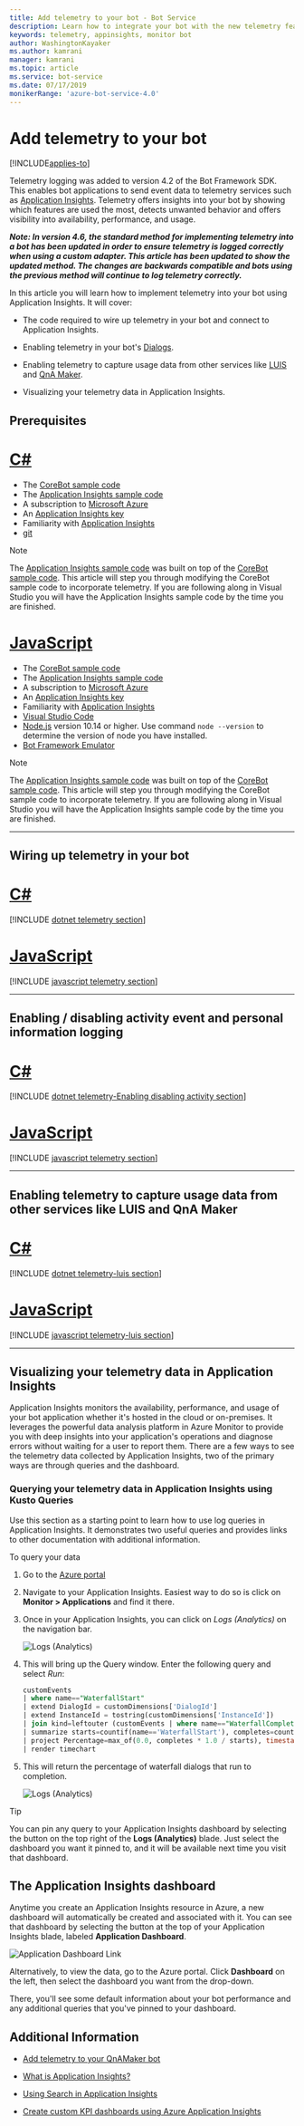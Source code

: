 ```yaml
---
title: Add telemetry to your bot - Bot Service
description: Learn how to integrate your bot with the new telemetry features.
keywords: telemetry, appinsights, monitor bot
author: WashingtonKayaker
ms.author: kamrani
manager: kamrani
ms.topic: article
ms.service: bot-service
ms.date: 07/17/2019
monikerRange: 'azure-bot-service-4.0'
---
```


# Add telemetry to your bot

[!INCLUDE[applies-to](../includes/applies-to.md)]


Telemetry logging was added to version 4.2 of the Bot Framework SDK.  This enables bot applications to send event data to telemetry services such as [Application Insights](https://aka.ms/appinsights-overview). Telemetry offers insights into your bot by showing which features are used the most, detects unwanted behavior and offers visibility into availability, performance, and usage.

***Note: In version 4.6, the standard method for implementing telemetry into a bot has been updated in order to ensure telemetry is logged correctly when using a custom adapter. This article has been updated to show the updated method. The changes are backwards compatible and bots using the previous method will continue to log telemetry correctly.***


In this article you will learn how to implement telemetry into your bot using Application Insights. It will cover:

* The code required to wire up telemetry in your bot and connect to Application Insights.

* Enabling telemetry in your bot's [Dialogs](bot-builder-concept-dialog.md).

* Enabling telemetry to capture usage data from other services like [LUIS](bot-builder-howto-v4-luis.md) and [QnA Maker](bot-builder-howto-qna.md).

* Visualizing your telemetry data in Application Insights.

<!-- Prerequisites-->
## Prerequisites

# [C#](#tab/csharp)

* The [CoreBot sample code](https://aka.ms/cs-core-sample)
* The [Application Insights sample code](https://aka.ms/csharp-corebot-app-insights-sample)
* A subscription to [Microsoft Azure](https://portal.azure.com/)
* An [Application Insights key](../bot-service-resources-app-insights-keys.md)
* Familiarity with [Application Insights](https://aka.ms/appinsights-overview)
* [git](https://git-scm.com/)

> [!NOTE]
> The [Application Insights sample code](https://aka.ms/csharp-corebot-app-insights-sample) was built on top of the [CoreBot sample code](https://aka.ms/cs-core-sample). This article will step you through modifying the CoreBot sample code to incorporate telemetry. If you are following along in Visual Studio you will have the Application Insights sample code by the time you are finished.

# [JavaScript](#tab/javascript)

- The [CoreBot sample code](https://aka.ms/js-core-sample)
- The [Application Insights sample code](https://aka.ms/js-corebot-app-insights-sample)
- A subscription to [Microsoft Azure](https://portal.azure.com/)
- An [Application Insights key](../bot-service-resources-app-insights-keys.md)
- Familiarity with [Application Insights](https://aka.ms/appinsights-overview)
- [Visual Studio Code](https://www.visualstudio.com/downloads)
- [Node.js](https://nodejs.org/) version 10.14 or higher. Use command `node --version` to determine the version of node you have installed. 
- [Bot Framework Emulator](https://aka.ms/bot-framework-emulator-readme)

> [!NOTE]
> The [Application Insights sample code](https://github.com/microsoft/BotBuilder-Samples/tree/master/samples/javascript_nodejs/21.corebot-app-insights) was built on top of the [CoreBot sample code](https://github.com/microsoft/BotBuilder-Samples/tree/master/samples/javascript_nodejs/13.core-bot). This article will step you through modifying the CoreBot sample code to incorporate telemetry. If you are following along in Visual Studio you will have the Application Insights sample code by the time you are finished.


<!--

    # [Python](#tab/python)


    * The [CoreBot sample code](https://aka.ms/py-core-sample)
    * The [Application Insights sample code](https://aka.ms/py-corebot-app-insights-sample)
    * A subscription to [Microsoft Azure](https://portal.azure.com/)
    * An [Application Insights key](../bot-service-resources-app-insights-keys.md)
    * Familiarity with [Application Insights](https://aka.ms/appinsights-overview)

    > [!NOTE]
    > The [Application Insights sample code](https://aka.ms/py-corebot-app-insights-sample) was built on top of the [CoreBot sample code](https://aka.ms/py-core-sample). This article will step you through modifying the CoreBot sample code to incorporate telemetry. If you are following along in Visual Studio you will have the Application Insights sample code by the time you are finished.
-->

---


## Wiring up telemetry in your bot
<!-- Main article on implementing telemetry--->
# [C#](#tab/csharp)

[!INCLUDE [dotnet telemetry section](../includes/telemetry-dotnet-main.md)]

# [JavaScript](#tab/javascript)

[!INCLUDE [javascript telemetry section](../includes/telemetry-javascript-main.md)]

<!--
    # [Python](#tab/python)
    [!INCLUDE [python telemetry section](../includes/telemetry-python.md)]
-->

---


## Enabling / disabling activity event and personal information logging

# [C#](#tab/csharp)

[!INCLUDE [dotnet telemetry-Enabling disabling activity section](../includes/telemetry-dotnet-enabling-disabling-activity-event-personal-information-logging.md)]

# [JavaScript](#tab/javascript)

[!INCLUDE [javascript telemetry section](../includes/telemetry-javascript-enabling-disabling-activity-event-personal-information-logging.md)]

<!--
    # [Python](#tab/python)

    [!INCLUDE [python telemetry section](../includes/telemetry-python-enabling-disabling-activity-event-personal-information-logging.md)]
-->

---

## Enabling telemetry to capture usage data from other services like LUIS and QnA Maker

# [C#](#tab/csharp)

[!INCLUDE [dotnet telemetry-luis section](../includes/telemetry-dotnet-luis.md)]

# [JavaScript](#tab/javascript)

[!INCLUDE [javascript telemetry-luis section](../includes/telemetry-javascript-luis.md)]

<!--
    # [Python](#tab/python)

    [!INCLUDE [python telemetry-luis section](../includes/telemetry-python-luis.md)]
-->

---


## Visualizing your telemetry data in Application Insights
Application Insights monitors the availability, performance, and usage of your bot application whether it's hosted in the cloud or on-premises. It leverages the powerful data analysis platform in Azure Monitor to provide you with deep insights into your application's operations and diagnose errors without waiting for a user to report them. There are a few ways to see the telemetry data collected by Application Insights, two of the primary ways are through queries and the dashboard. 

### Querying your telemetry data in Application Insights using Kusto Queries
Use this section as a starting point to learn how to use log queries in Application Insights. It demonstrates two useful queries and provides links to other documentation with additional information.

To query your data

1. Go to the [Azure portal](https://portal.azure.com)
2. Navigate to your Application Insights. Easiest way to do so is click on **Monitor > Applications** and find it there. 
3. Once in your Application Insights, you can click on _Logs (Analytics)_ on the navigation bar.

    ![Logs (Analytics)](media/AppInsights-LogView.png)

4. This will bring up the Query window.  Enter the following query and select _Run_:

    ```sql
    customEvents
    | where name=="WaterfallStart"
    | extend DialogId = customDimensions['DialogId']
    | extend InstanceId = tostring(customDimensions['InstanceId'])
    | join kind=leftouter (customEvents | where name=="WaterfallComplete" | extend InstanceId = tostring(customDimensions['InstanceId'])) on InstanceId    
    | summarize starts=countif(name=='WaterfallStart'), completes=countif(name1=='WaterfallComplete') by bin(timestamp, 1d), tostring(DialogId)
    | project Percentage=max_of(0.0, completes * 1.0 / starts), timestamp, tostring(DialogId) 
    | render timechart
    ```
5. This will return the percentage of waterfall dialogs that run to completion.

    ![Logs (Analytics)](media/AppInsights-Query-PercentCompleteDialog.png)


> [!TIP]
> You can pin any query to your Application Insights dashboard   by selecting the button on the top right of the **Logs (Analytics)** blade. Just select the dashboard you want it pinned to, and it will be available next time you visit that dashboard.


## The Application Insights dashboard

Anytime you create an Application Insights resource in Azure, a new dashboard will automatically be created and associated with it.  You can see that dashboard by selecting the button at the top of your Application Insights blade, labeled **Application Dashboard**. 

![Application Dashboard Link](media/Application-Dashboard-Link.png)


Alternatively, to view the data, go to the Azure portal. Click **Dashboard** on the left, then select the dashboard you want from the drop-down.

There, you'll see some default information about your bot performance and any additional queries that you've pinned to your dashboard.



## Additional Information

* [Add telemetry to your QnAMaker bot](bot-builder-telemetry-qnamaker.md)

* [What is Application Insights?](https://aka.ms/appinsights-overview)

* [Using Search in Application Insights](https://aka.ms/search-in-application-insights)

* [Create custom KPI dashboards using Azure Application Insights](https://aka.ms/custom-kpi-dashboards-application-insights)